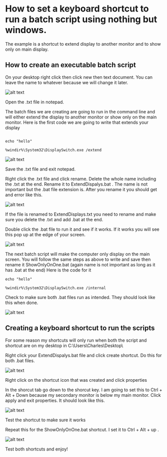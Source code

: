 # How to set a keyboard shortcut to run a batch script using nothing but windows. 

The example is a shortcut to extend display to another monitor and to show only on main display.



## How to create an executable batch script


On your desktop right click then click new then text document. You can leave the name to whatever because we will change it later.

![alt text](https://raw.githubusercontent.com/DIYCharles/r-keyboardshortcuts/master/Creating%20bat%20Shortcuts/photos/img1.JPG "img1.jpg")

Open the .txt file in notepad. 

The batch files we are creating are going to run in the command line and will either extend the display to another monitor or show only on the main monitor. Here is the first code we are going to write that extends your display 

```batch

echo "hello"

%windir%\System32\DisplaySwitch.exe /extend
```

![alt text](https://raw.githubusercontent.com/DIYCharles/r-keyboardshortcuts/master/Creating%20bat%20Shortcuts/photos/img2.JPG "img2.jpg")

Save the .txt file and exit notepad.

Right click the .txt file and click rename. Delete the whole name including the .txt at the end. Rename it to ExtendDispalys.bat . The name is not important but the .bat file extension is. After you rename it you should get and error like this. 


![alt text](https://raw.githubusercontent.com/DIYCharles/r-keyboardshortcuts/master/Creating%20bat%20Shortcuts/photos/img3.JPG "img3.jpg")


If the file is renamed to ExtendDisplays.txt you need to rename and make sure you delete the .txt and add .bat at the end.

Double click the .bat file to run it and see if it works. If it works you will see this pop up at the edge of your screen.

![alt text](https://raw.githubusercontent.com/DIYCharles/r-keyboardshortcuts/master/Creating%20bat%20Shortcuts/photos/img8.JPG "img8.jpg")

The next batch script will make the computer only display on the main screen. You will follow the same steps as above to write and save then rename it ShowOnlyOnOne.bat (again name is not important as long as it has .bat at the end) Here is the code for it 

```batch
echo "hello"

%windir%\System32\DisplaySwitch.exe /internal
```
Check to make sure both .bat files run as intended. They should look like this when done. 

![alt text](https://raw.githubusercontent.com/DIYCharles/r-keyboardshortcuts/master/Creating%20bat%20Shortcuts/photos/img4.JPG "img4.jpg")

## Creating a keyboard shortcut to run the scripts

For some reason my shortcuts will only run when both the script and shortcut are on my desktop in C:\Users\Charles\Desktop\

Right click your ExtendDispalys.bat file and click create shortcut. Do this for both .bat files.

![alt text](https://raw.githubusercontent.com/DIYCharles/r-keyboardshortcuts/master/Creating%20bat%20Shortcuts/photos/img5.JPG "img5.jpg")

Right click on the shortcut icon that was created and click properties

In the shorcut tab go down to the shorcut key. I am going to set this to Ctrl + Alt + Down because my secondary monitor is below my main monitor. Click apply and exit properties. It should look like this.

![alt text](https://raw.githubusercontent.com/DIYCharles/r-keyboardshortcuts/master/Creating%20bat%20Shortcuts/photos/img6.JPG "img6.jpg")

Test the shortcut to make sure it works

Repeat this for the ShowOnlyOnOne.bat shortcut. I set it to Ctrl + Alt + up .

![alt text](https://raw.githubusercontent.com/DIYCharles/r-keyboardshortcuts/master/Creating%20bat%20Shortcuts/photos/img7.JPG "img7.jpg")

Test both shortcuts and enjoy!

